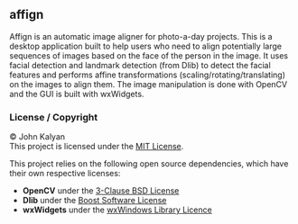 ## affign
Affign is an automatic image aligner for photo-a-day projects. This is a desktop application built to help users who need to align
potentially large sequences of images based on the face of the person in the image. It uses facial detection and landmark detection
(from Dlib) to detect the facial features and performs affine transformations (scaling/rotating/translating) on the images to align
them. The image manipulation is done with OpenCV and the GUI is built with wxWidgets.

### License / Copyright
© John Kalyan  
This project is licensed under the [MIT License](LICENSE).

This project relies on the following open source dependencies, which have their own respective licenses:  
  * **OpenCV** under the [3-Clause BSD License](https://opencv.org/license.html)  
  * **Dlib** under the [Boost Software License](http://dlib.net/license.html)  
  * **wxWidgets** under the [wxWindows Library Licence](http://docs.wxwidgets.org/3.1/page_copyright_wxlicense.html)
